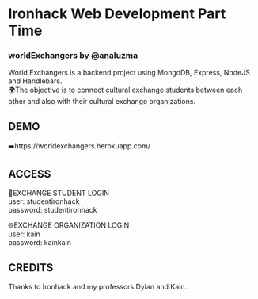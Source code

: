 
# Ironhack Web Development Part Time
### worldExchangers by [@analuzma](https://github.com/analuzma)

World Exchangers is a backend project using MongoDB, Express, NodeJS and Handlebars.<br>
🌍The objective is to connect cultural exchange students between each other and also with their cultural exchange organizations.

## DEMO
➡️https://worldexchangers.herokuapp.com/

## ACCESS

🧑EXCHANGE STUDENT LOGIN <br>
user: studentironhack<br>
password: studentironhack<br>

🌐EXCHANGE ORGANIZATION LOGIN <br>
user: kain<br>
password: kainkain<br>

## CREDITS

Thanks to Ironhack and my professors Dylan and Kain.
